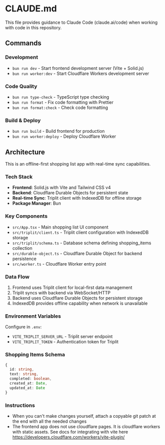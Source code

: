 # CLAUDE.md

This file provides guidance to Claude Code (claude.ai/code) when working with code in this repository.

## Commands

### Development

- `bun run dev` - Start frontend development server (Vite + Solid.js)
- `bun run worker:dev` - Start Cloudflare Workers development server

### Code Quality

- `bun run type-check` - TypeScript type checking
- `bun run format` - Fix code formatting with Prettier
- `bun run format:check` - Check code formatting

### Build & Deploy

- `bun run build` - Build frontend for production
- `bun run worker:deploy` - Deploy Cloudflare Worker

## Architecture

This is an offline-first shopping list app with real-time sync capabilities.

### Tech Stack

- **Frontend**: Solid.js with Vite and Tailwind CSS v4
- **Backend**: Cloudflare Durable Objects for persistent state
- **Real-time Sync**: Triplit client with IndexedDB for offline storage
- **Package Manager**: Bun

### Key Components

- `src/App.tsx` - Main shopping list UI component
- `src/triplit/client.ts` - Triplit client configuration with IndexedDB storage
- `src/triplit/schema.ts` - Database schema defining shopping_items collection
- `src/durable-object.ts` - Cloudflare Durable Object for backend persistence
- `src/worker.ts` - Cloudflare Worker entry point

### Data Flow

1. Frontend uses Triplit client for local-first data management
2. Triplit syncs with backend via WebSocket/HTTP
3. Backend uses Cloudflare Durable Objects for persistent storage
4. IndexedDB provides offline capability when network is unavailable

### Environment Variables

Configure in `.env`:

- `VITE_TRIPLIT_SERVER_URL` - Triplit server endpoint
- `VITE_TRIPLIT_TOKEN` - Authentication token for Triplit

### Shopping Items Schema

```typescript
{
  id: string,
  text: string,
  completed: boolean,
  created_at: Date,
  updated_at: Date
}
```

### Instructions

- When you can't make changes yourself, attach a copyable git patch at the end with all the needed changes
- The frontend app does not use cloudflare pages. It is cloudflare workers with static assets. See docs for integrating with vite here https://developers.cloudflare.com/workers/vite-plugin/
